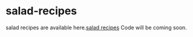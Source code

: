 # salad-recipes
salad recipes are available here.<a href="https://metavideos.com/video/66739852/the-ultimate-healthy-salad-recipe">salad recipes</a>
Code will be coming soon.

